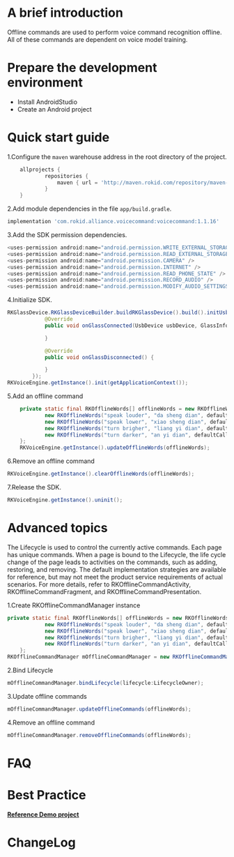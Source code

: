 # A brief introduction

Offline commands are used to perform voice command recognition offline. All of these commands are dependent on voice model training.

# Prepare the development environment

* Install AndroidStudio
* Create an Android project

# Quick start guide

1.Configure the `maven` warehouse address in the root directory of the project.

   ```groovy
       allprojects {
               repositories {
                   maven { url = 'http://maven.rokid.com/repository/maven-public/' }
               }
       }
   ```

2.Add module dependencies in the file `app/build.gradle`.

   ```groovy
   implementation 'com.rokid.alliance.voicecommand:voicecommand:1.1.16'
   ```

3.Add the SDK permission dependencies.

   ```groovy
   <uses-permission android:name="android.permission.WRITE_EXTERNAL_STORAGE" />
   <uses-permission android:name="android.permission.READ_EXTERNAL_STORAGE" />
   <uses-permission android:name="android.permission.CAMERA" />
   <uses-permission android:name="android.permission.INTERNET" />
   <uses-permission android:name="android.permission.READ_PHONE_STATE" />
   <uses-permission android:name="android.permission.RECORD_AUDIO" />
   <uses-permission android:name="android.permission.MODIFY_AUDIO_SETTINGS" />
   ```

4.Initialize SDK.

   ```java
   RKGlassDevice.RKGlassDeviceBuilder.buildRKGlassDevice().build().initUsbDevice(this, findViewById(R.id.camera_view), new OnGlassConnectListener() {
               @Override
               public void onGlassConnected(UsbDevice usbDevice, GlassInfo glassInfo) {
   
               }
   
               @Override
               public void onGlassDisconnected() {
   
               }
           });
   RKVoiceEngine.getInstance().init(getApplicationContext());
   ```

5.Add an offline command

   ```java
       private static final RKOfflineWords[] offlineWords = new RKOfflineWords[]{
               new RKOfflineWords("speak louder", "da sheng dian", defaultCallback),
               new RKOfflineWords("speak lower", "xiao sheng dian", defaultCallback),
               new RKOfflineWords("turn brigher", "liang yi dian", defaultCallback),
               new RKOfflineWords("turn darker", "an yi dian", defaultCallback),
       };
       RKVoiceEngine.getInstance().updateOfflineWords(offlineWords);
   ```

6.Remove an offline command

   ```java
   RKVoiceEngine.getInstance().clearOfflineWords(offlineWords);
   ```

7.Release the SDK.

   ```java
   RKVoiceEngine.getInstance().uninit();
   ```

# Advanced topics

The Lifecycle is used to control the currently active commands. Each page has unique commands. When a page is bound to the Lifecycle, the life cycle change of the page leads to activities on the commands, such as adding, restoring, and removing. The default implementation strategies are available for reference, but may not meet the product service requirements of actual scenarios. For more details, refer to RKOfflineCommandActivity, RKOfflineCommandFragment, and RKOfflineCommandPresentation.

1.Create RKOfflineCommandManager instance

   ```java
   private static final RKOfflineWords[] offlineWords = new RKOfflineWords[]{
               new RKOfflineWords("speak louder", "da sheng dian", defaultCallback),
               new RKOfflineWords("speak lower", "xiao sheng dian", defaultCallback),
               new RKOfflineWords("turn brigher", "liang yi dian", defaultCallback),
               new RKOfflineWords("turn darker", "an yi dian", defaultCallback),
       };
   RKOfflineCommandManager mOfflineCommandManager = new RKOfflineCommandManager(offlineWords);
   ```

2.Bind Lifecycle

   ```java
   mOfflineCommandManager.bindLifecycle(lifecycle:LifecycleOwner);
   ```

3.Update offline commands

   ```java
   mOfflineCommandManager.updateOfflineCommands(offlineWords);
   ```

4.Remove an offline command

   ```java
   mOfflineCommandManager.removeOfflineCommands(offlineWords);
   ```

# FAQ

# Best Practice

**[Reference Demo project](https://static.rokidcdn.com/sdk/sdk_glassmobile_demo-26c7a09.zip)**



# ChangeLog

